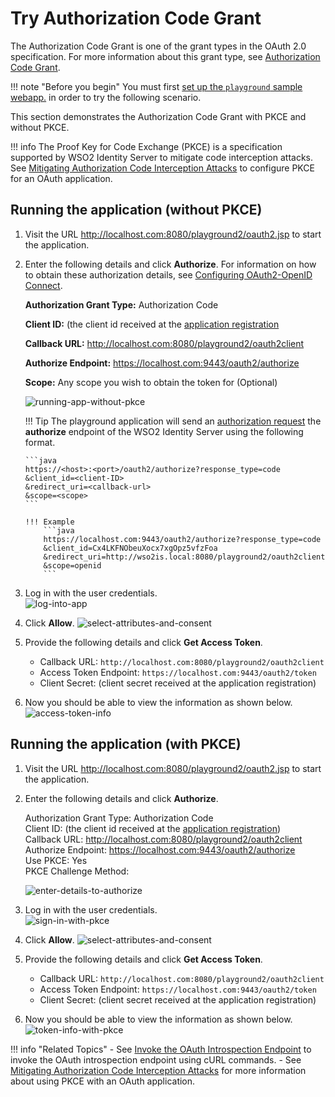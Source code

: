 # Try Authorization Code Grant

The Authorization Code Grant is one of the grant types in the OAuth 2.0
specification. For more information about this grant type, see
[Authorization Code Grant](../../learn/authorization-code-grant).

!!! note "Before you begin" 
    You must first
    [set up the `playground` sample webapp.](../../learn/deploying-the-sample-app/#deploying-the-playground2-webapp)
    in order to try the following scenario.   

This section demonstrates the Authorization Code Grant with PKCE and
without PKCE.

!!! info 
    The Proof Key for Code Exchange (PKCE) is a specification supported by
    WSO2 Identity Server to mitigate code interception attacks. See
    [Mitigating Authorization Code Interception
    Attacks](../../administer/mitigating-authorization-code-interception-attacks)
    to configure PKCE for an OAuth application.

## Running the application (without PKCE)

1.  Visit the URL <http://localhost.com:8080/playground2/oauth2.jsp> to
    start the application.

2.  Enter the following details and click **Authorize**. For
    information on how to obtain these authorization details, see
    [Configuring OAuth2-OpenID
    Connect](../../learn/configuring-oauth2-openid-connect).

    **Authorization Grant Type:** Authorization Code 
    
    **Client ID:** (the client id received at the
    [application registration](../../learn/deploying-the-sample-app/#configuring-the-service-provider_1)
    
    **Callback URL:**
    <http://localhost.com:8080/playground2/oauth2client>  
    
    **Authorize Endpoint:** <https://localhost.com:9443/oauth2/authorize>
    
    **Scope:** Any scope you wish to obtain the token for (Optional)

    ![running-app-without-pkce](../assets/img/learn/oauth-play.png) 
    
    !!! Tip 
        The playground application will send an
        [authorization request](https://tools.ietf.org/html/rfc6749#section-4.1.1)
        the **authorize** endpoint of the WSO2 Identity Server using the
        following format.
        
        ```java
        https://<host>:<port>/oauth2/authorize?response_type=code
        &client_id=<client-ID>
        &redirect_uri=<callback-url>
        &scope=<scope>
        ```
        
        !!! Example
            ```java
            https://localhost.com:9443/oauth2/authorize?response_type=code
            &client_id=Cx4LKFNObeuXocx7xgOpz5vfzFoa
            &redirect_uri=http://wso2is.local:8080/playground2/oauth2client
            &scope=openid
            ``` 

3.  Log in with the user credentials.  
    ![log-into-app](../assets/img/learn/login-oauth.png) 

4.  Click **Allow**.
    ![select-attributes-and-consent](../assets/img/learn/remember-consent.png) 

5.  Provide the following details and click **Get Access Token**.

    -   Callback URL: `http://localhost.com:8080/playground2/oauth2client`
    -   Access Token Endpoint: `https://localhost.com:9443/oauth2/token`
    -   Client Secret: (client secret received at the application registration)

6.  Now you should be able to view the information as shown below.
    ![access-token-info](../assets/img/learn/playground-screen.png)

## Running the application (with PKCE)

1.  Visit the URL <http://localhost.com:8080/playground2/oauth2.jsp> to
    start the application.

2.  Enter the following details and click **Authorize**.

    Authorization Grant Type: Authorization Code  
    Client ID: (the client id received at the [application
                                    registration](../../learn/deploying-the-sample-app/#configuring-the-service-provider_1))  
    Callback URL: <http://localhost.com:8080/playground2/oauth2client>  
    Authorize Endpoint: <https://localhost.com:9443/oauth2/authorize>  
    Use PKCE: Yes  
    PKCE Challenge Method:

    ![enter-details-to-authorize](../assets/img/learn/playground-pkce.png)

3.  Log in with the user credentials.  
    ![sign-in-with-pkce](../assets/img/learn/login-oauth.png)

4.  Click **Allow**.
    ![select-attributes-and-consent](../assets/img/learn/remember-consent.png)

5.  Provide the following details and click **Get Access Token**.

    -   Callback URL: `http://localhost.com:8080/playground2/oauth2client`
    -   Access Token Endpoint: `https://localhost.com:9443/oauth2/token`
    -   Client Secret: (client secret received at the application registration)

6.  Now you should be able to view the information as shown
    below.
    ![token-info-with-pkce](../assets/img/learn/pkce-info.png) 

!!! info "Related Topics"
    -   See [Invoke the OAuth Introspection
        Endpoint](../../learn/invoke-the-oauth-introspection-endpoint)
        to invoke the OAuth introspection endpoint using cURL commands.
    -   See [Mitigating Authorization Code Interception
        Attacks](../../administer/mitigating-authorization-code-interception-attacks)
        for more information about using PKCE with an OAuth application.

